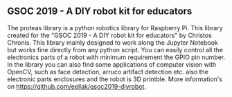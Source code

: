 ## GSOC 2019 - A DIY robot kit for educators

The proteas library is a python robotics library for 
Raspberry Pi. This library created for the "GSOC 2019 - A DIY robot kit for educators" 
by Christos Chronis. This library mainly designed to work along the Jupyter Notebook
but works fine directly from any python script. You can easily control all the electronics
parts of a robot with minimum requirement the GPIO pin number. In the library you can also find 
some applications of computer vision with OpenCV, such as face detection, arruco artifact detection
etc. also the electronic parts enclosures and the robot is 3D printble.  More information's on https://github.com/eellak/gsoc2019-diyrobot.

